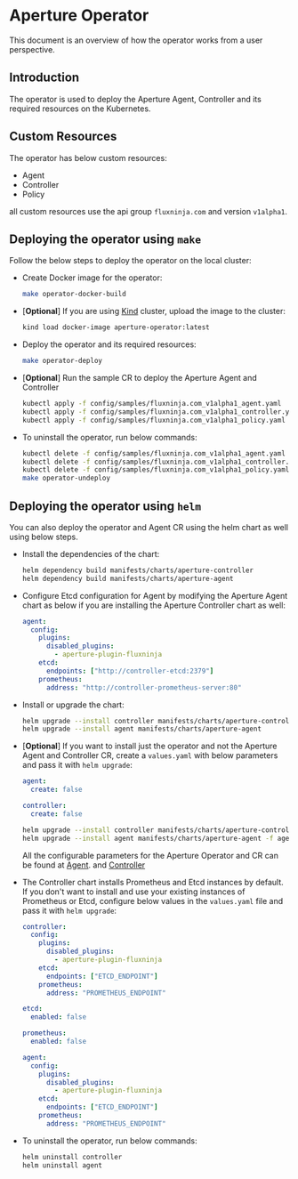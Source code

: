 # Aperture Operator

This document is an overview of how the operator works from a user perspective.

## Introduction

The operator is used to deploy the Aperture Agent, Controller and its required
resources on the Kubernetes.

## Custom Resources

The operator has below custom resources:

- Agent
- Controller
- Policy

all custom resources use the api group `fluxninja.com` and version `v1alpha1`.

## Deploying the operator using `make`

Follow the below steps to deploy the operator on the local cluster:

- Create Docker image for the operator:

  ```bash
  make operator-docker-build
  ```

- [**Optional**] If you are using
  [Kind](https://kind.sigs.k8s.io/docs/user/quick-start/) cluster, upload the
  image to the cluster:

  ```bash
  kind load docker-image aperture-operator:latest
  ```

- Deploy the operator and its required resources:

  ```bash
  make operator-deploy
  ```

- [**Optional**] Run the sample CR to deploy the Aperture Agent and Controller

  ```bash
  kubectl apply -f config/samples/fluxninja.com_v1alpha1_agent.yaml
  kubectl apply -f config/samples/fluxninja.com_v1alpha1_controller.yaml
  kubectl apply -f config/samples/fluxninja.com_v1alpha1_policy.yaml
  ```

- To uninstall the operator, run below commands:

  ```bash
  kubectl delete -f config/samples/fluxninja.com_v1alpha1_agent.yaml
  kubectl delete -f config/samples/fluxninja.com_v1alpha1_controller.yaml
  kubectl delete -f config/samples/fluxninja.com_v1alpha1_policy.yaml
  make operator-undeploy
  ```

## Deploying the operator using `helm`

You can also deploy the operator and Agent CR using the helm chart as well using
below steps.

- Install the dependencies of the chart:

  ```bash
  helm dependency build manifests/charts/aperture-controller
  helm dependency build manifests/charts/aperture-agent
  ```

- Configure Etcd configuration for Agent by modifying the Aperture Agent chart
  as below if you are installing the Aperture Controller chart as well:

  ```yaml
  agent:
    config:
      plugins:
        disabled_plugins:
          - aperture-plugin-fluxninja
      etcd:
        endpoints: ["http://controller-etcd:2379"]
      prometheus:
        address: "http://controller-prometheus-server:80"
  ```

- Install or upgrade the chart:

  ```bash
  helm upgrade --install controller manifests/charts/aperture-controller
  helm upgrade --install agent manifests/charts/aperture-agent
  ```

- [**Optional**] If you want to install just the operator and not the Aperture
  Agent and Controller CR, create a `values.yaml` with below parameters and pass
  it with `helm upgrade`:

  ```yaml
  agent:
    create: false
  ```

  ```yaml
  controller:
    create: false
  ```

  ```bash
  helm upgrade --install controller manifests/charts/aperture-controller -f controller-values.yaml
  helm upgrade --install agent manifests/charts/aperture-agent -f agent-values.yaml
  ```

  All the configurable parameters for the Aperture Operator and CR can be found
  at [Agent](./manifests/charts/aperture-agent/README.md). and
  [Controller](./manifests/charts/aperture-controller/README.md)

- The Controller chart installs Prometheus and Etcd instances by default. If you
  don't want to install and use your existing instances of Prometheus or Etcd,
  configure below values in the `values.yaml` file and pass it with
  `helm upgrade`:

  ```yaml
  controller:
    config:
      plugins:
        disabled_plugins:
          - aperture-plugin-fluxninja
      etcd:
        endpoints: ["ETCD_ENDPOINT"]
      prometheus:
        address: "PROMETHEUS_ENDPOINT"

  etcd:
    enabled: false

  prometheus:
    enabled: false
  ```

  ```yaml
  agent:
    config:
      plugins:
        disabled_plugins:
          - aperture-plugin-fluxninja
      etcd:
        endpoints: ["ETCD_ENDPOINT"]
      prometheus:
        address: "PROMETHEUS_ENDPOINT"
  ```

- To uninstall the operator, run below commands:

  ```bash
  helm uninstall controller
  helm uninstall agent
  ```
